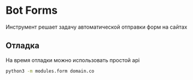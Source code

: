 # Bot Forms
Инструмент решает задачу автоматической отправки форм на сайтах

## Отладка
На время отладки можно использовать простой api
```sh
python3 -m modules.form domain.co
```
